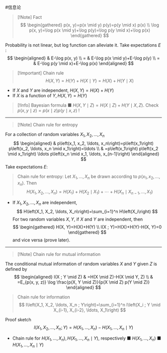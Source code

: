 #信息论 

>[!Note] Fact
$$
\begin{gathered}
p(x, y)=p(x \mid y) p(y)=p(y \mid x) p(x) \\
\log p(x, y)=\log p(x \mid y)+\log p(y)=\log p(y \mid x)+\log p(x)
\end{gathered}
$$


Probability is not linear, but log function can alleviate it.
Take expectations $E$ :
$$
\begin{aligned}
& E-\log p(x, y) \\
= & E-\log p(x \mid y)+E-\log p(y) \\
= & E-\log p(y \mid x)+E-\log p(x)
\end{aligned}
$$
>[!important] Chain rule
>$$
H(X, Y)=H(Y)+H(X \mid Y)=H(X)+H(Y \mid X)
>$$
* If $X$ and $Y$ are independent, $H(X, Y)=H(X)+H(Y)$
* If $X$ is a function of $Y, H(X, Y)=H(Y)$

>[!Info] Bayesian formula
■ $H(X, Y \mid Z)=H(X \mid Z)+H(Y \mid X, Z)$. Check $p(x, y \mid z)=p(x \mid z) p(y \mid x, z)$ !

****
>[!Note] Chain rule for entropy


For a collection of random variables $X_1, X_2, \ldots, X_n$
$$
\begin{aligned}
& p\left(x_1, x_2, \ldots, x_n\right)=p\left(x_1\right) p\left(x_2, \ldots, x_n \mid x_1\right)=\ldots \\
& =p\left(x_1\right) p\left(x_2 \mid x_1\right) \ldots p\left(x_n \mid x_1, \ldots, x_{n-1}\right)
\end{aligned}
$$
Take expectations $E$:
>Chain rule for entropy: Let $X_1, \ldots, X_n$ be drawn according to $p\left(x_1, x_2, \ldots, x_n\right)$. Then
>$$
>H\left(X_1, X_2, \ldots, X_n\right)=H\left(X_1\right)+H\left(X_2 \mid X_1\right)+\cdots+H\left(X_n \mid X_{n-1}, \ldots, X_1\right)
>$$
- If $X_1, X_2, \ldots, X_n$ are independent,
$$
H\left(X_1, X_2, \ldots, X_n\right)=\sum_{i=1}^n H\left(X_i\right)
$$
For two random variables $X, Y$, if $X$ and $Y$ are independent, then
$$
\begin{gathered}
H(X, Y)=H(X)+H(Y) \\
I(X ; Y)=H(X)+H(Y)-H(X, Y)=0
\end{gathered}
$$
and vice versa (prove later).

****


>[!Note] Chain rule for mutual information


The conditional mutual information of random variables $X$ and $Y$ given $Z$ is defined by
$$
\begin{aligned}
I(X ; Y \mid Z) & =H(X \mid Z)-H(X \mid Y, Z) \\
& =E_{p(x, y, z)} \log \frac{p(X, Y \mid Z)}{p(X \mid Z) p(Y \mid Z)}
\end{aligned}
$$
>Chain rule for information
>$$
>I\left(X_1, X_2, \ldots, X_n ; Y\right)=\sum_{i=1}^n I\left(X_i ; Y \mid X_{i-1}, X_{i-2}, \ldots, X_1\right)
>$$


Proof sketch
$$
I\left(X_1, X_2, \ldots, X_n ; Y\right)=H\left(X_1, \ldots, X_n\right)-H\left(X_1, \ldots, X_n \mid Y\right)
$$
- Chain rule for $H\left(X_1, \ldots, X_n\right), H\left(X_1, \ldots, X_n \mid Y\right)$, respectively
■ $H\left(X_1, \ldots, X_n\right)$
■ $H\left(X_1, \ldots, X_n \mid Y\right)$